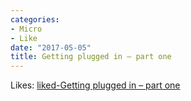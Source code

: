 ```yaml
---
categories:
- Micro
- Like
date: "2017-05-05"
title: Getting plugged in – part one
---
```


Likes: [liked-Getting plugged in – part one](https://colinwalker.blog/2017/05/04/getting-plugged-in-part-one/)

[](https://colinwalker.blog/2017/05/04/getting-plugged-in-part-one/)
